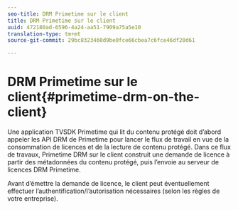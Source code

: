 ```yaml
---
seo-title: DRM Primetime sur le client
title: DRM Primetime sur le client
uuid: 472180ad-6596-4a24-aa51-7909a75a5e10
translation-type: tm+mt
source-git-commit: 29bc8323460d9be0fce66cbea7c6fce46df20d61

---
```



# DRM Primetime sur le client{#primetime-drm-on-the-client}

Une application TVSDK Primetime qui lit du contenu protégé doit d’abord appeler les API DRM de Primetime pour lancer le flux de travail en vue de la consommation de licences et de la lecture de contenu protégé. Dans ce flux de travaux, Primetime DRM sur le client construit une demande de licence à partir des métadonnées du contenu protégé, puis l’envoie au serveur de licences DRM Primetime.

Avant d’émettre la demande de licence, le client peut éventuellement effectuer l’authentification/l’autorisation nécessaires (selon les règles de votre entreprise).

